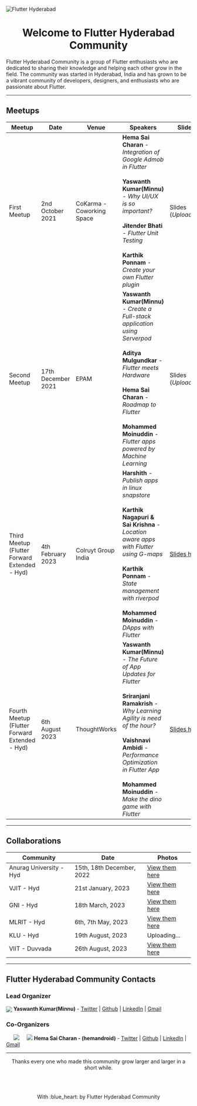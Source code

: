 ![Flutter Hyderabad](https://user-images.githubusercontent.com/35523357/220132728-31fc036f-09f8-4c18-a12a-4d176021757c.png)

<h1 align="center"> Welcome to Flutter Hyderabad Community </h1>

Flutter Hyderabad Community is a group of Flutter enthusiasts who are dedicated to sharing their knowledge and helping each other grow in the field. The community was started in Hyderabad, India and has grown to be a vibrant community of developers, designers, and enthusiasts who are passionate about Flutter.

---

<!-- All meetups conducted -->

## Meetups

| Meetup | Date | Venue | Speakers | Slides | Photos |
| ------ | ---- | ----- | -------- | ------ | ------ |
| First Meetup | 2nd October 2021 | CoKarma - Coworking Space | **Hema Sai Charan** - _Integration of Google Admob in Flutter_<br><br>**Yaswanth Kumar(Minnu)** - _Why UI/UX is so important?_<br><br>**Jitender Bhati** - _Flutter Unit Testing_<br><br>**Karthik Ponnam** - _Create your own Flutter plugin_ | Slides (_Uploading_) | _Uploading..._ |
| Second Meetup | 17th December 2021 | EPAM | **Yaswanth Kumar(Minnu)** - _Create a Full-stack application using Serverpod_<br><br>**Aditya Mulgundkar** - _Flutter meets Hardware_<br><br>**Hema Sai Charan** - _Roadmap to Flutter_<br><br>**Mohammed Moinuddin** - _Flutter apps powered by Machine Learning_ | Slides (_Uploading_) | _Uploading..._ |
| Third Meetup (Flutter Forward Extended - Hyd) | 4th February 2023 | Colruyt Group India | **Harshith** - _Publish apps in linux snapstore_<br><br>**Karthik Nagapuri & Sai Krishna** - _Location aware apps with Flutter using G-maps_<br><br>**Karthik Ponnam** - _State management with riverpod_<br><br>**Mohammed Moinuddin** - _DApps with Flutter_ | [Slides here](https://drive.google.com/drive/folders/1dSHVluH3z-Z1HH80G3IF6FCUanSImkDL?usp=share_link) | [Check out here](https://drive.google.com/drive/folders/15hyhczQ31Hb5gK-5zyrDVF7eQEDKXJ1Z?usp=share_link) |
| Fourth Meetup (Flutter Forward Extended - Hyd) | 6th August 2023 | ThoughtWorks | **Yaswanth Kumar(Minnu)** - _The Future of App Updates for Flutter_<br><br>**Sriranjani Ramakrish** - _Why Learning Agility is need of the hour?_<br><br>**Vaishnavi Ambidi** - _Performance Optimization in Flutter App_<br><br>**Mohammed Moinuddin** - _Make the dino game with Flutter_ | [Slides here](https://drive.google.com/drive/folders/1AMwuJJnsNeyNStl6YMhb23eKysE9FTRp?usp=sharing) | [Check out here](https://drive.google.com/drive/folders/1XzE2DWbk3iF_d_HEWUqeuO8IOOGQV1T_?usp=sharing) |

---

<!-- Collaborations -->

## Collaborations

| Community | Date | Photos |
| --------- | ---- | -------- |
| Anurag University - Hyd | 15th, 18th December, 2022 | [View them here](https://drive.google.com/drive/folders/1bPYpu0kvFvU0_0W7PjXORsYOinwfPPjR?usp=sharing) |
| VJIT - Hyd | 21st January, 2023 | [View them here](https://drive.google.com/drive/folders/1BrFNmS62Htt3ac59QdL8myIIBWf7JZQG?usp=sharing) |
| GNI - Hyd | 18th March, 2023 | [View them here](https://drive.google.com/drive/folders/1Ak7-drhE-kDZ10Oyq67HOlQJNspAbDmg?usp=sharing) |
| MLRIT - Hyd | 6th, 7th May, 2023 | [View them here](https://drive.google.com/drive/folders/16dcllC9QjbLU62mnkCG5H0A9CApQxm3i?usp=sharing) |
| KLU - Hyd | 19th August, 2023 | Uploading... |
| VIIT - Duvvada | 26th August, 2023 | [View them here](https://drive.google.com/drive/folders/1UTOBWL6BywUwDIwqGWGpY9NbpcKA4DXH?usp=sharing) |

---

<!-- Flutter Hyderabad Community contacts -->

## Flutter Hyderabad Community Contacts

### Lead Organizer
<tr>
    <td><img align="center" src="https://images.weserv.nl/?url=avatars.githubusercontent.com/u/35523357?v=4&h=50&w=50&fit=cover&mask=circle&maxage=7d"></td>
    <td>
        <b>Yaswanth Kumar(Minnu)</b> - <a href="https://twitter.com/minnu1031">Twitter</a> | <a href="https://github.com/yahu1031">Github</a> | <a href="https://linkedin.com/in/minnu-1031">LinkedIn</a> | <a href="mailto:hi2minnu@gmail.com">Gmail</a>
    </td>
</tr>

<br>

### Co-Organizers

<tr>
    <td><img align="left" src="https://images.weserv.nl/?url=avatars.githubusercontent.com/u/12004982?v=4&h=50&w=50&fit=cover&mask=circle&maxage=7d" hspace="20"></td>
    <td><img src="https://images.weserv.nl/?url=user-images.githubusercontent.com/114855672/220170880-5574c9f8-895b-4c82-a157-02f5772fdf05.png&h=70&fit=cover&a=attention"></td>
    <td>
        <b>Hema Sai Charan - (hemandroid)</b> - <a href="https://twitter.com/hemandroid">Twitter</a> | <a href="https://github.com/hemandroid">Github</a> | <a href="https://linkedin.com/in/hemandroid">LinkedIn</a> | <a href="mailto:hscharan2010@gmail.com">Gmail</a>
    </td>
</tr>

---

<p align="center">Thanks every one who made this community grow larger and larger in a short while.</p>
<br>
<br>
<p align="center">With :blue_heart: by Flutter Hyderabad Community</p>
